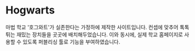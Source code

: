 # Hogwarts
마법 학교 '호그와트'가 실존한다는 가정하에 제작한 사이트입니다. 컨셉에 맞추어 톡톡 튀는 재밌는 장치들을 곳곳에 배치해두었습니다. 이와 동시에, 실제 학교 홈페이지로 사용할 수 있도록 퍼블리싱 툴로 기능을 부여하였습니다.
